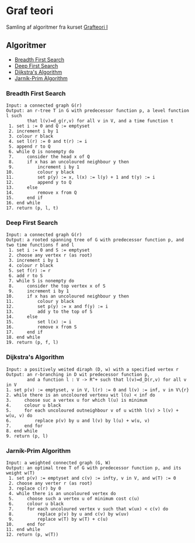 # Graf teori
Samling af algoritmer fra kurset [Grafteori I](https://kursuskatalog.au.dk/da/course/121043/Grafteori-1) 

## Algoritmer
- [Breadth First Search](#Breadth-First-Search)
- [Deep First Search](#Deep-First-Search)
- [Dijkstra's Algorithm](#Dijkstra's-Algorithm)
- [Jarník-Prim Algorithm](#Jarník-Prim-Algorithm)

### Breadth First Search
```
Input: a connected graph G(r)
Output: an r-tree T in G with predecessor function p, a level function l such
        that l(v)=d_g(r,v) for all v in V, and a time function t
 1. set i := 0 and Q := emptyset
 2. increment i by 1
 3. colour r black
 4. set l(r) := 0 and t(r) := i
 5. append r to Q
 6. while Q is nonempty do
 7.     consider the head x of Q
 8.     if x has an uncoloured neighbour y then
 9.         increment i by 1
10.         colour y black
11.         set p(y) := x, l(x) := l(y) + 1 and t(y) := i
12.         append y to Q
13.     else
14.         remove x from Q
15.     end if
16. end while
17. return (p, l, t)
```

### Deep First Search
```
Input: a connected graph G(r)
Output: a rooted spanning tree of G with predecessor function p, and two time functions f and l
 1. set i := 0 and S := emptyset
 2. choose any vertex r (as root)
 3. increment i by 1
 4. colour r black
 5. set f(r) := r
 6. add r to S
 7. while S is nonempty do
 8.     consider the top vertex x of S
 9.     increment i by 1
10.     if x has an uncoloured neighbour y then
11.         colour y black
12.         set p(y) := x and f(y) := i
13.         add y to the top of S
14.     else
15.         set l(x) := i
16.         remove x from S
17.     end if
18. end while
19. return (p, f, l)
```

### Dijkstra's Algorithm
```
Input: a positively weited diraph (D, w) with a specified vertex r
Output: an r-branching in D wit predecessor function p,
        and a function l : V -> R^+ such that l(v)=d_D(r,v) for all v in V
1. set p(v) := emptyset, v in V, l(r) := 0 and l(v) := inf, v in V\{r}
2. while there is an uncoloured vertexu wit l(u) < inf do
3.     choose suc a vertex u for which l(u) is minimum
4.     colour u black
5.     for each uncoloured outneighbour v of u withh l(v) > l(v) + w(u, v) do
6.         replace p(v) by u and l(v) by l(u) + w(u, v)
7.     end for
8. end while
9. return (p, l)
```

### Jarník-Prim Algorithm
```
Input: a weighted connected graph (G, W)
Output: an optimal tree T of G with predecessor function p, and its weight w(T)
 1. set p(v) := emptyset and c(v) := infty, v in V, and w(T) := 0
 2. choose any verter r (as root)
 3. replace c(r) by 0
 4. while there is an uncoloured vertex do
 5.     choose such a vertex u of minimum cost c(u)
 6.     colour u black
 7.     for each uncoloured vertex v such that w(ux) < c(v) do
 8.         replace p(v) by u and c(v) by w(uv)
 9.         replace w(T) by w(T) + c(u)
10.     end for
11. end while
12. return (p, w(T))
```
